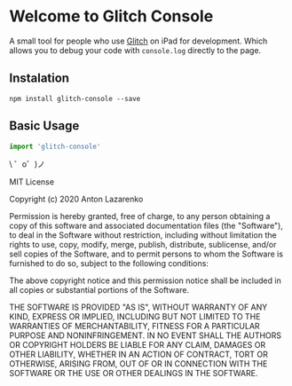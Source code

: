 Welcome to Glitch Console
=================

A small tool for people who use [Glitch](https://glitch.com) on iPad for development.
Which allows you to debug your code with `console.log` directly to the page.

## Instalation

```
npm install glitch-console --save
```

## Basic Usage
```js
import 'glitch-console'
```

\ ゜o゜)ノ


MIT License

Copyright (c) 2020 Anton Lazarenko

Permission is hereby granted, free of charge, to any person obtaining a copy
of this software and associated documentation files (the "Software"), to deal
in the Software without restriction, including without limitation the rights
to use, copy, modify, merge, publish, distribute, sublicense, and/or sell
copies of the Software, and to permit persons to whom the Software is
furnished to do so, subject to the following conditions:

The above copyright notice and this permission notice shall be included in all
copies or substantial portions of the Software.

THE SOFTWARE IS PROVIDED "AS IS", WITHOUT WARRANTY OF ANY KIND, EXPRESS OR
IMPLIED, INCLUDING BUT NOT LIMITED TO THE WARRANTIES OF MERCHANTABILITY,
FITNESS FOR A PARTICULAR PURPOSE AND NONINFRINGEMENT. IN NO EVENT SHALL THE
AUTHORS OR COPYRIGHT HOLDERS BE LIABLE FOR ANY CLAIM, DAMAGES OR OTHER
LIABILITY, WHETHER IN AN ACTION OF CONTRACT, TORT OR OTHERWISE, ARISING FROM,
OUT OF OR IN CONNECTION WITH THE SOFTWARE OR THE USE OR OTHER DEALINGS IN THE
SOFTWARE.